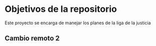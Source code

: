 # Objetivos de la repositorio

Este proyecto se encarga de manejar los planes de la liga de la justicia

## Cambio remoto 2
